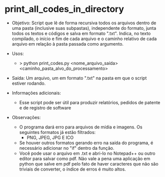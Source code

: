 # print_all_codes_in_directory

- Objetivo: Script que lê de forma recursiva todos os arquivos dentro de uma pasta (inclusive suas subpastas), independente do formato, junta todos os textos e códigos e salva em formato ".txt". Indica, no texto compilado, o início e fim de cada arquivo e o caminho relativo de cada arquivo em relação à pasta passada como argumento.

- Usos: 
	- \> python print_codes.py <nome_arquivo_saída> <caminho_pasta_alvo_do_processamento>

- Saída: Um arquivo, um em formato ".txt" na pasta em que o script estiver rodando.

- Informações adicionais: 
	
	- Esse script pode ser útil para produzir relatórios, pedidos de patente e de registro de software

- Observações:
	
	- O programa dará erro para arquivos de mídia e imagens. Os seguintes formatos já estão filtrados:
		- PNG, JPEG, JPG E ICO
	- Se houver outros formatos gerando erro na saída do programa, é necessário adicionar no "if" dentro da função.
	- Você pode usar o arquivo em .txt e abri-lo no Notepad++ ou outro editor para salvar como pdf. Não vale a pena uma aplicação em python que salve em pdf pelo fato de haver caracteres que não são triviais de converter, o índice de erros é muito altos.